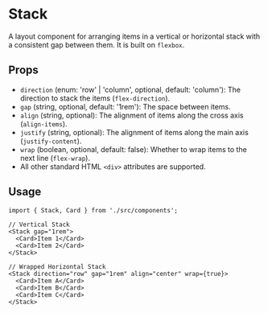# Stack

A layout component for arranging items in a vertical or horizontal stack with a consistent gap between them. It is built on `flexbox`.

## Props

*   `direction` (enum: 'row' | 'column', optional, default: 'column'): The direction to stack the items (`flex-direction`).
*   `gap` (string, optional, default: '1rem'): The space between items.
*   `align` (string, optional): The alignment of items along the cross axis (`align-items`).
*   `justify` (string, optional): The alignment of items along the main axis (`justify-content`).
*   `wrap` (boolean, optional, default: false): Whether to wrap items to the next line (`flex-wrap`).
*   All other standard HTML `<div>` attributes are supported.

## Usage

```tsx
import { Stack, Card } from './src/components';

// Vertical Stack
<Stack gap="1rem">
  <Card>Item 1</Card>
  <Card>Item 2</Card>
</Stack>

// Wrapped Horizontal Stack
<Stack direction="row" gap="1rem" align="center" wrap={true}>
  <Card>Item A</Card>
  <Card>Item B</Card>
  <Card>Item C</Card>
</Stack>
```